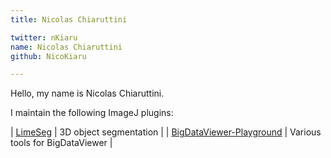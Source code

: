 ```yaml
---
title: Nicolas Chiaruttini

twitter: nKiaru
name: Nicolas Chiaruttini
github: NicoKiaru

---
```


Hello, my name is Nicolas Chiaruttini.

I maintain the following ImageJ plugins:

| [LimeSeg](/plugins/limeseg)  | 3D object segmentation |
| [BigDataViewer-Playground](/plugins/bdv/playground) | Various tools for BigDataViewer |
